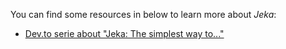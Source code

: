 You can find some resources in below to learn more about _Jeka_:

- [Dev.to serie about "Jeka: The simplest way to..."](https://dev.to/djeang/series/29940)
